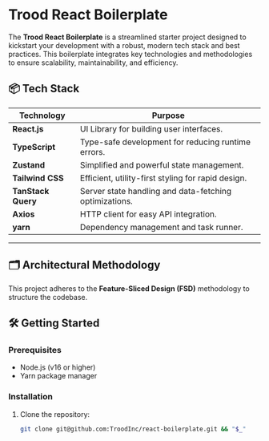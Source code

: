 # Trood React Boilerplate

The **Trood React Boilerplate** is a streamlined starter project designed to kickstart your development with a robust, modern tech stack and best practices. This boilerplate integrates key technologies and methodologies to ensure scalability, maintainability, and efficiency.

## 📦 Tech Stack

| Technology         | Purpose                                                |
| ------------------ | ------------------------------------------------------ |
| **React.js**       | UI Library for building user interfaces.               |
| **TypeScript**     | Type-safe development for reducing runtime errors.     |
| **Zustand**        | Simplified and powerful state management.              |
| **Tailwind CSS**   | Efficient, utility-first styling for rapid design.     |
| **TanStack Query** | Server state handling and data-fetching optimizations. |
| **Axios**          | HTTP client for easy API integration.                  |
| **yarn**           | Dependency management and task runner.                 |

---

## 🗂️ Architectural Methodology

This project adheres to the **Feature-Sliced Design (FSD)** methodology to structure the codebase.

## 🛠️ Getting Started

### Prerequisites

- Node.js (v16 or higher)
- Yarn package manager

### Installation

1. Clone the repository:
   ```bash
   git clone git@github.com:TroodInc/react-boilerplate.git && "$_"
   ```
